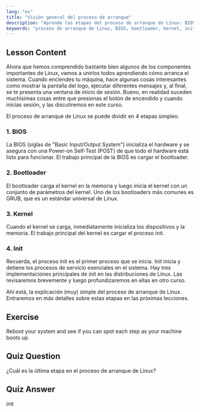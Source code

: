 ```yaml
---
lang: "es"
title: "Visión general del proceso de arranque"
description: "Aprende las etapas del proceso de arranque de Linux: BIOS, bootloader, kernel e init. Comprende cómo Linux se inicia desde el encendido hasta el inicio de sesión. Guía esencial para principiantes de Linux."
keywords: "proceso de arranque de Linux, BIOS, bootloader, kernel, init, tutorial de Linux, guía de Linux, principiante"
---
```


## Lesson Content

Ahora que hemos comprendido bastante bien algunos de los componentes importantes de Linux, vamos a unirlos todos aprendiendo cómo arranca el sistema. Cuando enciendes tu máquina, hace algunas cosas interesantes como mostrar la pantalla del logo, ejecutar diferentes mensajes y, al final, se te presenta una ventana de inicio de sesión. Bueno, en realidad suceden muchísimas cosas entre que presionas el botón de encendido y cuando inicias sesión, y las discutiremos en este curso.

El proceso de arranque de Linux se puede dividir en 4 etapas simples:

### 1. BIOS

La BIOS (siglas de "Basic Input/Output System") inicializa el hardware y se asegura con una Power-on Self-Test (POST) de que todo el hardware está listo para funcionar. El trabajo principal de la BIOS es cargar el bootloader.

### 2. Bootloader

El bootloader carga el kernel en la memoria y luego inicia el kernel con un conjunto de parámetros del kernel. Uno de los bootloaders más comunes es GRUB, que es un estándar universal de Linux.

### 3. Kernel

Cuando el kernel se carga, inmediatamente inicializa los dispositivos y la memoria. El trabajo principal del kernel es cargar el proceso init.

### 4. Init

Recuerda, el proceso init es el primer proceso que se inicia. Init inicia y detiene los procesos de servicio esenciales en el sistema. Hay tres implementaciones principales de init en las distribuciones de Linux. Las revisaremos brevemente y luego profundizaremos en ellas en otro curso.

Ahí está, la explicación (muy) simple del proceso de arranque de Linux. Entraremos en más detalles sobre estas etapas en las próximas lecciones.

## Exercise

Reboot your system and see if you can spot each step as your machine boots up.

## Quiz Question

¿Cuál es la última etapa en el proceso de arranque de Linux?

## Quiz Answer

init
